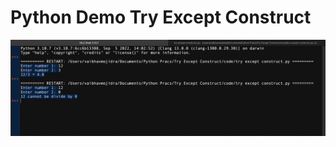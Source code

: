 # Python Demo Try Except Construct

[![Vaibhav Mojidra - output.png](https://raw.githubusercontent.com/VaibhavMojidra/Python---Demo-Try-Except-Construct/master/output/output.png "Vaibhav Mojidra")](https://vaibhavmojidra.github.io/site/)